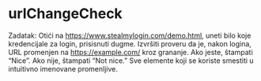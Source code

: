 # urlChangeCheck

Zadatak:
Otići na https://www.stealmylogin.com/demo.html, uneti bilo koje kredencijale za login, prisisnuti dugme.
Izvršiti proveru da je, nakon logina, URL promenjen na https://example.com/ kroz grananje. Ako jeste, štampati “Nice”. Ako nije, štampati “Not nice.”
Sve elemente koji se koriste smestiti u intuitivno imenovane promenljive.
